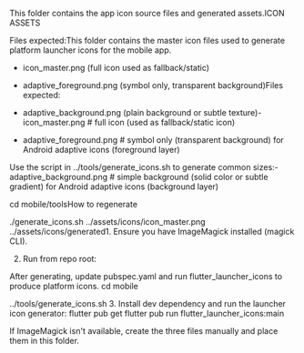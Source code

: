 This folder contains the app icon source files and generated assets.ICON ASSETS



Files expected:This folder contains the master icon files used to generate platform launcher icons for the mobile app.

- icon_master.png             (full icon used as fallback/static)

- adaptive_foreground.png     (symbol only, transparent background)Files expected:

- adaptive_background.png     (plain background or subtle texture)- icon_master.png         # full icon (used as fallback/static icon)

- adaptive_foreground.png # symbol only (transparent background) for Android adaptive icons (foreground layer)

Use the script in ../tools/generate_icons.sh to generate common sizes:- adaptive_background.png # simple background (solid color or subtle gradient) for Android adaptive icons (background layer)



  cd mobile/toolsHow to regenerate

  ./generate_icons.sh ../assets/icons/icon_master.png ../assets/icons/generated1. Ensure you have ImageMagick installed (magick CLI).

2. Run from repo root:

After generating, update pubspec.yaml and run flutter_launcher_icons to produce platform icons.   cd mobile

   ../tools/generate_icons.sh
3. Install dev dependency and run the launcher icon generator:
   flutter pub get
   flutter pub run flutter_launcher_icons:main

If ImageMagick isn't available, create the three files manually and place them in this folder.

